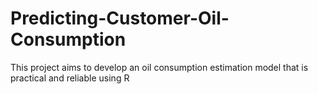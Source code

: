 # Predicting-Customer-Oil-Consumption
This project aims to develop an oil consumption estimation model that is practical and reliable using R
